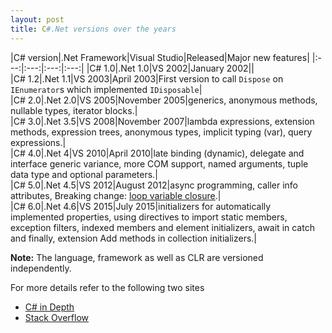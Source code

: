 ```yaml
---
layout: post
title: C#.Net versions over the years
---
```


|C# version|.Net Framework|Visual Studio|Released|Major new features|
|:---:|:---:|:---:|:---:|
|C# 1.0|.Net 1.0|VS 2002|January 2002||  
|C# 1.2|.Net 1.1|VS 2003|April 2003|First version to call `Dispose` on `IEnumerator`s which implemented `IDisposable`|  
|C# 2.0|.Net 2.0|VS 2005|November 2005|generics, anonymous methods, nullable types, iterator blocks.|  
|C# 3.0|.Net 3.5|VS 2008|November 2007|lambda expressions, extension methods, expression trees, anonymous types, implicit typing (var), query expressions.|  
|C# 4.0|.Net 4|VS 2010|April 2010|late binding (dynamic), delegate and interface generic variance, more COM support, named arguments, tuple data type and optional parameters.|  
|C# 5.0|.Net 4.5|VS 2012|August 2012|async programming, caller info attributes, Breaking change: [loop variable closure](http://blogs.msdn.com/b/ericlippert/archive/2009/11/16/closing-over-the-loop-variable-part-two.aspx).|  
|C# 6.0|.Net 4.6|VS 2015|July 2015|initializers for automatically implemented properties, using directives to import static members, exception filters, indexed members and element initializers, await in catch and finally, extension Add methods in collection initializers.|  


**Note:**
The language, framework as well as CLR are versioned independently.

For more details refer to the following two sites  

* [C# in Depth](http://csharpindepth.com/Articles/Chapter1/Versions.aspx)  
* [Stack Overflow](http://stackoverflow.com/questions/247621/what-are-the-correct-version-numbers-for-c)  

